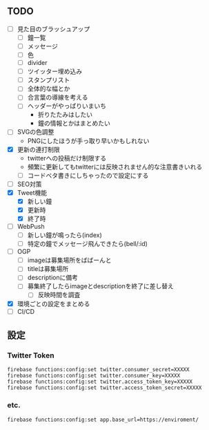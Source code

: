 ## TODO

- [ ] 見た目のブラッシュアップ
  - [ ] 鐘一覧
  - [ ] メッセージ
  - [ ] 色
  - [ ] divider
  - [ ] ツイッター埋め込み
  - [ ] スタンプリスト
  - [ ] 全体的な幅とか
  - [ ] 合言葉の導線を考える
  - [ ] ヘッダーがやっぱりいまいち
    - 折りたたみはしたい
    - 鐘の情報とかはまとめたい
- [ ] SVGの色調整
  - PNGにしたほうが手っ取り早いかもしれない
- [x] 更新の連打制限
  - twitterへの投稿だけ制限する
  - 頻繁に更新してもtwitterには反映されません的な注意書きいれる
  - [ ] コードベタ書きにしちゃったので設定にする
- [ ] SEO対策
- [x] Tweet機能
  - [x] 新しい鐘
  - [x] 更新時
  - [x] 終了時
- [ ] WebPush
  - [ ] 新しい鐘が鳴ったら(index)
  - [ ] 特定の鐘でメッセージ飛んできたら(bell/:id)
- [ ] OGP
  - [ ] imageは募集場所をばばーんと
  - [ ] titleは募集場所
  - [ ] descriptionに備考
  - [ ] 募集終了したらimageとdescriptionを終了に差し替え
    - [ ] 反映時間を調査
- [x] 環境ごとの設定をまとめる
- [ ] CI/CD

## 設定

### Twitter Token
```
firebase functions:config:set twitter.consumer_secret=XXXXX
firebase functions:config:set twitter.consumer_key=XXXXX
firebase functions:config:set twitter.access_token_key=XXXXX
firebase functions:config:set twitter.access_token_secret=XXXXX
```

### etc.
```
firebase functions:config:set app.base_url=https://enviroment/
```

